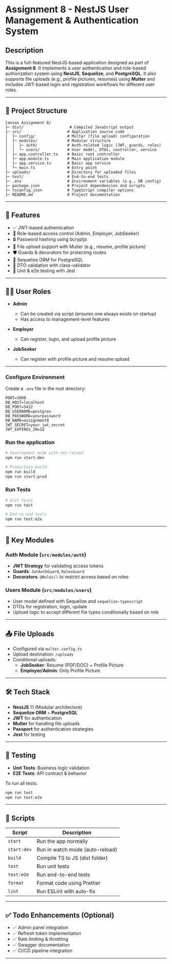 # Assignment 8 - NestJS User Management & Authentication System

## Description

This is a full-featured NestJS-based application designed as part of **Assignment 8**. It implements a user authentication and role-based authorization system using **NestJS**, **Sequelize**, and **PostgreSQL**. It also supports file uploads (e.g., profile pictures, resumes) using **Multer** and includes JWT-based login and registration workflows for different user roles.

---

## 📁 Project Structure

```
Canvas Assignment 8/
├─ dist/                    # Compiled JavaScript output
├─ src/                    # Application source code
│  ├─ config/              # Multer (file upload) configuration
│  ├─ modules/             # Modular structure
│  │  ├─ auth/             # Auth-related logic (JWT, guards, roles)
│  │  └─ users/            # User model, DTOs, controller, service
│  ├─ app.controller.ts    # Basic root controller
│  ├─ app.module.ts        # Main application module
│  ├─ app.service.ts       # Basic app service
│  └─ main.ts              # Entry point
├─ uploads/                # Directory for uploaded files
├─ test/                   # End-to-end tests
├─ .env                    # Environment variables (e.g., DB config)
├─ package.json            # Project dependencies and scripts
├─ tsconfig.json           # TypeScript compiler options
├─ README.md               # Project documentation
```

---

## 🚀 Features

- ✅ JWT-based authentication
- 👥 Role-based access control (Admin, Employer, JobSeeker)
- 🔒 Password hashing using bcryptjs
- 📄 File upload support with Multer (e.g., resume, profile picture)
- 🛡️ Guards & decorators for protecting routes
- 🧰 Sequelize ORM for PostgreSQL
- 🔄 DTO validation with class-validator
- 🧪 Unit & e2e testing with Jest

---

## 🧑‍💻 User Roles

- **Admin**

  - Can be created via script (ensures one always exists on startup)
  - Has access to management-level features

- **Employer**

  - Can register, login, and upload profile picture

- **JobSeeker**
  - Can register with profile picture and resume upload

---

### Configure Environment

Create a `.env` file in the root directory:

```env
PORT=3000
DB_HOST=localhost
DB_PORT=5432
DB_USERNAME=postgres
DB_PASSWORD=yourpassword
DB_NAME=assignment8
JWT_SECRET=your_jwt_secret
JWT_EXPIRES_IN=1d
```

### Run the application

```bash
# Development mode with hot-reload
npm run start:dev

# Production build
npm run build
npm run start:prod
```

### Run Tests

```bash
# Unit tests
npm run test

# End-to-end tests
npm run test:e2e
```

---

## 📂 Key Modules

### Auth Module (`src/modules/auth`)

- **JWT Strategy** for validating access tokens
- **Guards**: `JwtAuthGuard`, `RolesGuard`
- **Decorators**: `@Roles()` to restrict access based on roles

### Users Module (`src/modules/users`)

- User model defined with Sequelize and `sequelize-typescript`
- DTOs for registration, login, update
- Upload logic to accept different file types conditionally based on role

---

## 📤 File Uploads

- Configured via `multer.config.ts`
- Upload destination: `/uploads`
- Conditional uploads:
  - **JobSeeker**: Resume (PDF/DOC) + Profile Picture
  - **Employer/Admin**: Only Profile Picture

---

## 🛠 Tech Stack

- **NestJS** 11 (Modular architecture)
- **Sequelize ORM** + **PostgreSQL**
- **JWT** for authentication
- **Multer** for handling file uploads
- **Passport** for authentication strategies
- **Jest** for testing

---

## 🧪 Testing

- **Unit Tests**: Business logic validation
- **E2E Tests**: API contract & behavior

To run all tests:

```bash
npm run test
npm run test:e2e
```

---

## 📜 Scripts

| Script      | Description                     |
| ----------- | ------------------------------- |
| `start`     | Run the app normally            |
| `start:dev` | Run in watch mode (auto-reload) |
| `build`     | Compile TS to JS (dist folder)  |
| `test`      | Run unit tests                  |
| `test:e2e`  | Run end-to-end tests            |
| `format`    | Format code using Prettier      |
| `lint`      | Run ESLint with auto-fix        |

---

## ✅ Todo Enhancements (Optional)

- ✅ Admin panel integration
- ✅ Refresh token implementation
- ✅ Rate limiting & throttling
- ✅ Swagger documentation
- ✅ CI/CD pipeline integration

---
